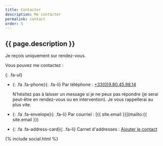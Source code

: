 ```yaml
---
title: Contacter
description: Me contacter
permalink: contact
order: 5
---
```


## {{ page.description }}

Je reçois uniquement sur rendez-vous.

Vous pouvez me contactez :

{: .fa-ul}

- <span><i></i>{: .fa .fa-phone}</span>{: .fa-li}
  Par téléphone : [+33(0)9.80.45.98.14](tel:+33980459814)

  N’hésitez pas à laisser un message si je ne peux pas répondre
  (je serai peut-être en rendez-vous ou en intervention).
  Je vous rappellerai au plus vite.

- <span><i></i>{: .fa .fa-envelope}</span>{: .fa-li}
  Par courriel : [{{ site.email }}](mailto:{{ site.email }})

- <span><i></i>{: .fa .fa-address-card}</span>{: .fa-li}
  Carnet d'addresses : [Ajouter le contact](drmehdibenkhadra.vcf)

{% include social.html %}
